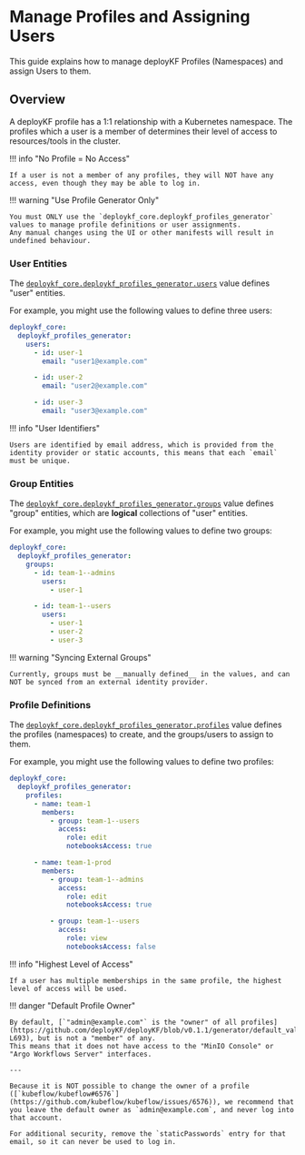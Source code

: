 # Manage Profiles and Assigning Users

This guide explains how to manage deployKF Profiles (Namespaces) and assign Users to them.

## Overview

A deployKF profile has a 1:1 relationship with a Kubernetes namespace.
The profiles which a user is a member of determines their level of access to resources/tools in the cluster.

!!! info "No Profile = No Access"

    If a user is not a member of any profiles, they will NOT have any access, even though they may be able to log in.

!!! warning "Use Profile Generator Only"

    You must ONLY use the `deploykf_core.deploykf_profiles_generator` values to manage profile definitions or user assignments.
    Any manual changes using the UI or other manifests will result in undefined behaviour.
    

### User Entities

The [`deploykf_core.deploykf_profiles_generator.users`](https://github.com/deployKF/deployKF/blob/v0.1.1/generator/default_values.yaml#L776-L786) value defines "user" entities.

For example, you might use the following values to define three users:

```yaml
deploykf_core:
  deploykf_profiles_generator:
    users:
      - id: user-1
        email: "user1@example.com"

      - id: user-2
        email: "user2@example.com"

      - id: user-3
        email: "user3@example.com"
```

!!! info "User Identifiers"

    Users are identified by email address, which is provided from the identity provider or static accounts, this means that each `email` must be unique.

### Group Entities

The [`deploykf_core.deploykf_profiles_generator.groups`](https://github.com/deployKF/deployKF/blob/v0.1.1/generator/default_values.yaml#L788-L798) value defines "group" entities, which are __logical__ collections of "user" entities.

For example, you might use the following values to define two groups:

```yaml
deploykf_core:
  deploykf_profiles_generator:
    groups:
      - id: team-1--admins
        users:
          - user-1

      - id: team-1--users
        users:
          - user-1
          - user-2
          - user-3
```

!!! warning "Syncing External Groups"

    Currently, groups must be __manually defined__ in the values, and can NOT be synced from an external identity provider.

### Profile Definitions

The [`deploykf_core.deploykf_profiles_generator.profiles`](https://github.com/deployKF/deployKF/blob/v0.1.1/generator/default_values.yaml#L800-L839) value defines the profiles (namespaces) to create, and the groups/users to assign to them.

For example, you might use the following values to define two profiles:

```yaml
deploykf_core:
  deploykf_profiles_generator:
    profiles:
      - name: team-1
        members:
          - group: team-1--users
            access:
              role: edit
              notebooksAccess: true

      - name: team-1-prod
        members:
          - group: team-1--admins
            access:
              role: edit
              notebooksAccess: true

          - group: team-1--users
            access:
              role: view
              notebooksAccess: false
```

!!! info "Highest Level of Access"

    If a user has multiple memberships in the same profile, the highest level of access will be used.

!!! danger "Default Profile Owner"
    
    By default, [`"admin@example.com"` is the "owner" of all profiles](https://github.com/deployKF/deployKF/blob/v0.1.1/generator/default_values.yaml#L687-L693), but is not a "member" of any.
    This means that it does not have access to the "MinIO Console" or "Argo Workflows Server" interfaces.

    ---

    Because it is NOT possible to change the owner of a profile ([`kubeflow/kubeflow#6576`](https://github.com/kubeflow/kubeflow/issues/6576)), we recommend that you leave the default owner as `admin@example.com`, and never log into that account.

    For additional security, remove the `staticPasswords` entry for that email, so it can never be used to log in.